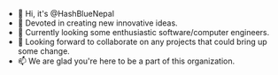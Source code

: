 - 👋 Hi, it's @HashBlueNepal
- 👀 Devoted in creating new innovative ideas.
- 🌱 Currently looking some enthusiastic software/computer engineers.
- 💞️ Looking forward to collaborate on any projects that could bring up some change.
- 📫 We are glad you're here to be a part of this organization.

<!---
HashBlueNepal/HashBlueNepal is a ✨ special ✨ repository because its `README.md` (this file) appears on your GitHub profile.
You can click the Preview link to take a look at your changes.
--->
